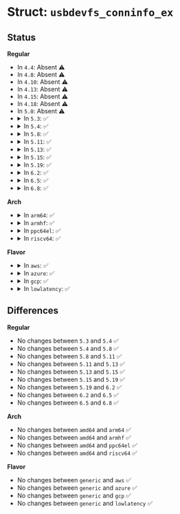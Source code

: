 # Struct: <code>usbdevfs_conninfo_ex</code>

## Status
<b>Regular</b>
<ul>
<li>
In <code>4.4</code>: Absent ⚠️
</li>
<li>
In <code>4.8</code>: Absent ⚠️
</li>
<li>
In <code>4.10</code>: Absent ⚠️
</li>
<li>
In <code>4.13</code>: Absent ⚠️
</li>
<li>
In <code>4.15</code>: Absent ⚠️
</li>
<li>
In <code>4.18</code>: Absent ⚠️
</li>
<li>
In <code>5.0</code>: Absent ⚠️
</li>
<li>
<details>
<summary>In <code>5.3</code>: ✅</summary>

```c
struct usbdevfs_conninfo_ex {
    __u32 size;
    __u32 busnum;
    __u32 devnum;
    __u32 speed;
    __u8 num_ports;
    __u8 ports[7];
};
```
</details>
</li>
<li>
<details>
<summary>In <code>5.4</code>: ✅</summary>

```c
struct usbdevfs_conninfo_ex {
    __u32 size;
    __u32 busnum;
    __u32 devnum;
    __u32 speed;
    __u8 num_ports;
    __u8 ports[7];
};
```
</details>
</li>
<li>
<details>
<summary>In <code>5.8</code>: ✅</summary>

```c
struct usbdevfs_conninfo_ex {
    __u32 size;
    __u32 busnum;
    __u32 devnum;
    __u32 speed;
    __u8 num_ports;
    __u8 ports[7];
};
```
</details>
</li>
<li>
<details>
<summary>In <code>5.11</code>: ✅</summary>

```c
struct usbdevfs_conninfo_ex {
    __u32 size;
    __u32 busnum;
    __u32 devnum;
    __u32 speed;
    __u8 num_ports;
    __u8 ports[7];
};
```
</details>
</li>
<li>
<details>
<summary>In <code>5.13</code>: ✅</summary>

```c
struct usbdevfs_conninfo_ex {
    __u32 size;
    __u32 busnum;
    __u32 devnum;
    __u32 speed;
    __u8 num_ports;
    __u8 ports[7];
};
```
</details>
</li>
<li>
<details>
<summary>In <code>5.15</code>: ✅</summary>

```c
struct usbdevfs_conninfo_ex {
    __u32 size;
    __u32 busnum;
    __u32 devnum;
    __u32 speed;
    __u8 num_ports;
    __u8 ports[7];
};
```
</details>
</li>
<li>
<details>
<summary>In <code>5.19</code>: ✅</summary>

```c
struct usbdevfs_conninfo_ex {
    __u32 size;
    __u32 busnum;
    __u32 devnum;
    __u32 speed;
    __u8 num_ports;
    __u8 ports[7];
};
```
</details>
</li>
<li>
<details>
<summary>In <code>6.2</code>: ✅</summary>

```c
struct usbdevfs_conninfo_ex {
    __u32 size;
    __u32 busnum;
    __u32 devnum;
    __u32 speed;
    __u8 num_ports;
    __u8 ports[7];
};
```
</details>
</li>
<li>
<details>
<summary>In <code>6.5</code>: ✅</summary>

```c
struct usbdevfs_conninfo_ex {
    __u32 size;
    __u32 busnum;
    __u32 devnum;
    __u32 speed;
    __u8 num_ports;
    __u8 ports[7];
};
```
</details>
</li>
<li>
<details>
<summary>In <code>6.8</code>: ✅</summary>

```c
struct usbdevfs_conninfo_ex {
    __u32 size;
    __u32 busnum;
    __u32 devnum;
    __u32 speed;
    __u8 num_ports;
    __u8 ports[7];
};
```
</details>
</li>
</ul>
<b>Arch</b>
<ul>
<li>
<details>
<summary>In <code>arm64</code>: ✅</summary>

```c
struct usbdevfs_conninfo_ex {
    __u32 size;
    __u32 busnum;
    __u32 devnum;
    __u32 speed;
    __u8 num_ports;
    __u8 ports[7];
};
```
</details>
</li>
<li>
<details>
<summary>In <code>armhf</code>: ✅</summary>

```c
struct usbdevfs_conninfo_ex {
    __u32 size;
    __u32 busnum;
    __u32 devnum;
    __u32 speed;
    __u8 num_ports;
    __u8 ports[7];
};
```
</details>
</li>
<li>
<details>
<summary>In <code>ppc64el</code>: ✅</summary>

```c
struct usbdevfs_conninfo_ex {
    __u32 size;
    __u32 busnum;
    __u32 devnum;
    __u32 speed;
    __u8 num_ports;
    __u8 ports[7];
};
```
</details>
</li>
<li>
<details>
<summary>In <code>riscv64</code>: ✅</summary>

```c
struct usbdevfs_conninfo_ex {
    __u32 size;
    __u32 busnum;
    __u32 devnum;
    __u32 speed;
    __u8 num_ports;
    __u8 ports[7];
};
```
</details>
</li>
</ul>
<b>Flavor</b>
<ul>
<li>
<details>
<summary>In <code>aws</code>: ✅</summary>

```c
struct usbdevfs_conninfo_ex {
    __u32 size;
    __u32 busnum;
    __u32 devnum;
    __u32 speed;
    __u8 num_ports;
    __u8 ports[7];
};
```
</details>
</li>
<li>
<details>
<summary>In <code>azure</code>: ✅</summary>

```c
struct usbdevfs_conninfo_ex {
    __u32 size;
    __u32 busnum;
    __u32 devnum;
    __u32 speed;
    __u8 num_ports;
    __u8 ports[7];
};
```
</details>
</li>
<li>
<details>
<summary>In <code>gcp</code>: ✅</summary>

```c
struct usbdevfs_conninfo_ex {
    __u32 size;
    __u32 busnum;
    __u32 devnum;
    __u32 speed;
    __u8 num_ports;
    __u8 ports[7];
};
```
</details>
</li>
<li>
<details>
<summary>In <code>lowlatency</code>: ✅</summary>

```c
struct usbdevfs_conninfo_ex {
    __u32 size;
    __u32 busnum;
    __u32 devnum;
    __u32 speed;
    __u8 num_ports;
    __u8 ports[7];
};
```
</details>
</li>
</ul>

## Differences
<b>Regular</b>
<ul>
<li>
No changes between <code>5.3</code> and <code>5.4</code> ✅
</li>
<li>
No changes between <code>5.4</code> and <code>5.8</code> ✅
</li>
<li>
No changes between <code>5.8</code> and <code>5.11</code> ✅
</li>
<li>
No changes between <code>5.11</code> and <code>5.13</code> ✅
</li>
<li>
No changes between <code>5.13</code> and <code>5.15</code> ✅
</li>
<li>
No changes between <code>5.15</code> and <code>5.19</code> ✅
</li>
<li>
No changes between <code>5.19</code> and <code>6.2</code> ✅
</li>
<li>
No changes between <code>6.2</code> and <code>6.5</code> ✅
</li>
<li>
No changes between <code>6.5</code> and <code>6.8</code> ✅
</li>
</ul>
<b>Arch</b>
<ul>
<li>
No changes between <code>amd64</code> and <code>arm64</code> ✅
</li>
<li>
No changes between <code>amd64</code> and <code>armhf</code> ✅
</li>
<li>
No changes between <code>amd64</code> and <code>ppc64el</code> ✅
</li>
<li>
No changes between <code>amd64</code> and <code>riscv64</code> ✅
</li>
</ul>
<b>Flavor</b>
<ul>
<li>
No changes between <code>generic</code> and <code>aws</code> ✅
</li>
<li>
No changes between <code>generic</code> and <code>azure</code> ✅
</li>
<li>
No changes between <code>generic</code> and <code>gcp</code> ✅
</li>
<li>
No changes between <code>generic</code> and <code>lowlatency</code> ✅
</li>
</ul>
